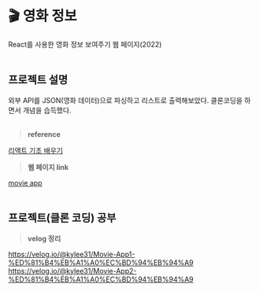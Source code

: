 # 🎬 영화 정보
React를 사용한 영화 정보 보여주기 웹 페이지(2022)
<br><br>

## 프로젝트 설명
외부 API를 JSON(영화 데이터)으로 파싱하고 리스트로 출력해보았다.
클론코딩을 하면서 개념을 습득했다.
<br><br>

> **reference**

[리액트 기초 배우기](https://www.youtube.com/watch?v=sM2p1EqTlw4&list=PL7jH19IHhOLOFTVD4R8FeZWkwpVi8-9Fv&index=2)
<br>

>**웹 페이지 link**

[movie app](https://kylee31.github.io/movie_app/)
<br><br>

## 프로젝트(클론 코딩) 공부

> **velog 정리**

https://velog.io/@kylee31/Movie-App1-%ED%81%B4%EB%A1%A0%EC%BD%94%EB%94%A9<br>
https://velog.io/@kylee31/Movie-App2-%ED%81%B4%EB%A1%A0%EC%BD%94%EB%94%A9
